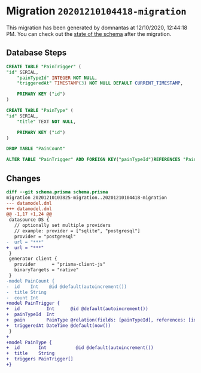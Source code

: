 # Migration `20201210104418-migration`

This migration has been generated by domnantas at 12/10/2020, 12:44:18 PM.
You can check out the [state of the schema](./schema.prisma) after the migration.

## Database Steps

```sql
CREATE TABLE "PainTrigger" (
"id" SERIAL,
    "painTypeId" INTEGER NOT NULL,
    "triggeredAt" TIMESTAMP(3) NOT NULL DEFAULT CURRENT_TIMESTAMP,

    PRIMARY KEY ("id")
)

CREATE TABLE "PainType" (
"id" SERIAL,
    "title" TEXT NOT NULL,

    PRIMARY KEY ("id")
)

DROP TABLE "PainCount"

ALTER TABLE "PainTrigger" ADD FOREIGN KEY("painTypeId")REFERENCES "PainType"("id") ON DELETE CASCADE ON UPDATE CASCADE
```

## Changes

```diff
diff --git schema.prisma schema.prisma
migration 20201210103825-migration..20201210104418-migration
--- datamodel.dml
+++ datamodel.dml
@@ -1,17 +1,24 @@
 datasource DS {
   // optionally set multiple providers
   // example: provider = ["sqlite", "postgresql"]
   provider = "postgresql"
-  url = "***"
+  url = "***"
 }
 generator client {
   provider      = "prisma-client-js"
   binaryTargets = "native"
 }
-model PainCount {
-  id    Int    @id @default(autoincrement())
-  title String
-  count Int
+model PainTrigger {
+  id          Int      @id @default(autoincrement())
+  painTypeId  Int
+  pain        PainType @relation(fields: [painTypeId], references: [id])
+  triggeredAt DateTime @default(now())
 }
+
+model PainType {
+  id       Int           @id @default(autoincrement())
+  title    String
+  triggers PainTrigger[]
+}
```


